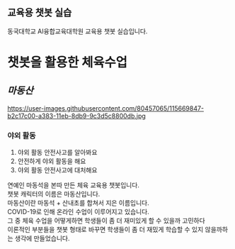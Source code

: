 ## 교육용 챗봇 실습

동국대학교 AI융합교육대학원 교육용 챗봇 실습입니다.

# **챗봇**을 활용한 체육수업

## *마동산*
https://user-images.githubusercontent.com/80457065/115669847-b2c17c00-a383-11eb-8db9-9c3d5c8800db.jpg

### 야외 활동

1. 야외 활동 안전사고를 알아봐요
2. 안전하게 야외 활동을 해요
3. 야외 활동 안전사고에 대처해요

연예인 마동석을 본따 만든 체육 교육용 챗봇입니다.  
챗봇 캐릭터의 이름은 마동산입니다.  
마동산이란 마동석 + 산내초를 합쳐서 지은 이름입니다.  
COVID-19로 인해 온라인 수업이 이루어지고 있습니다.  
그 중 체육 수업을 어떻게하면 학생들이 좀 더 재미있게 할 수 있을까 고민하다  
이론적인 부분들을 챗봇 형태로 바꾸면  학생들이 좀 더 재밌게 학습할 수 있지 않을까하는 생각에 만들었습니다.  
